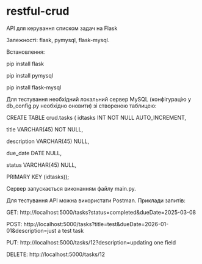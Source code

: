 # restful-crud
API для керування списком задач на Flask

Залежності: flask, pymysql, flask-mysql. 

Встановлення: 

pip install flask

pip install pymysql

pip install flask-mysql

Для тестування необхідний локальний сервер MySQL (конфігурацію у db_config.py необхідно оновити) зі створеною таблицею:

CREATE TABLE crud.tasks (
  idtasks INT NOT NULL AUTO_INCREMENT,

  title VARCHAR(45) NOT NULL,
  
  description VARCHAR(45) NULL,
  
  due_date DATE NULL,
  
  status VARCHAR(45) NULL,
  
  PRIMARY KEY (idtasks));

Сервер запускається виконанням файлу main.py. 

Для тестування API можна використати Postman. Приклади запитів:

GET: http://localhost:5000/tasks?status=completed&dueDate=2025-03-08

POST: http://localhost:5000/tasks?title=test&dueDate=2026-01-01&description=just a test task

PUT: http://localhost:5000/tasks/12?description=updating one field

DELETE: http://localhost:5000/tasks/12
